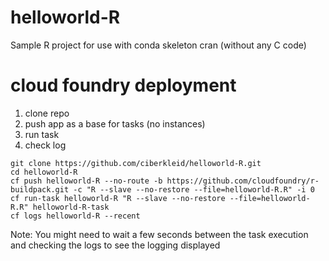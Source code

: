 # helloworld-R
Sample R project for use with conda skeleton cran (without any C code)

# cloud foundry deployment

1. clone repo
2. push app as a base for tasks (no instances)
3. run task
4. check log

```
git clone https://github.com/ciberkleid/helloworld-R.git
cd helloworld-R
cf push helloworld-R --no-route -b https://github.com/cloudfoundry/r-buildpack.git -c "R --slave --no-restore --file=helloworld-R.R" -i 0
cf run-task helloworld-R "R --slave --no-restore --file=helloworld-R.R" helloworld-R-task
cf logs helloworld-R --recent
```

Note: You might need to wait a few seconds between the task execution and checking the logs to see the logging displayed
